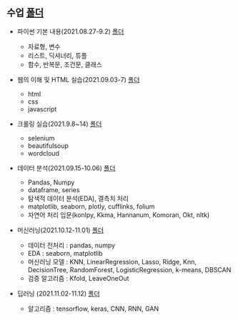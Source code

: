 ## 수업 [폴더](https://github.com/kbjung/LikeLion_13th_DataCourse/tree/main/codeclass)

  + 파이썬 기본 내용(2021.08.27-9.2) [폴더](https://github.com/kbjung/LikeLion_13th_DataCourse/tree/main/codeclass/01_basic)
    - 자료형, 변수
    - 리스트, 딕셔너리, 튜플
    - 함수, 반복문, 조건문, 클래스

  + 웹의 이해 및 HTML 실습(2021.09.03-7) [폴더](https://github.com/kbjung/LikeLion_13th_DataCourse/tree/main/codeclass/02_web)
    - html
    - css
    - javascript

  + 크롤링 실습(2021.9.8~14) [폴더](https://github.com/kbjung/LikeLion_13th_DataCourse/tree/main/codeclass/03_crawling)
    - selenium
    - beautifulsoup
    - wordcloud

  + 데이터 분석(2021.09.15-10.06) [폴더](https://github.com/kbjung/LikeLion_13th_DataCourse/tree/main/codeclass/04_data_analysis)
    - Pandas, Numpy
    - dataframe, series
    - 탐색적 데이터 분석(EDA), 결측치 처리
    - matplotlib, seaborn, plotly, cufflinks, folium
    - 자연어 처리 입문(konlpy, Kkma, Hannanum, Komoran, Okt, nltk)

  + 머신러닝(2021.10.12-11.01) [폴더](https://github.com/kbjung/LikeLion_13th_DataCourse/tree/main/codeclass/05_merchine_learning)
    - 데이터 전처리 : pandas, numpy
    - EDA : seaborn, matplotlib
    - 머신러닝 모델 : KNN, LinearRegression, Lasso, Ridge, Knn, DecisionTree, RandomForest, LogisticRegression, k-means, DBSCAN
    - 검증 알고리즘 : Kfold, LeaveOneOut

  + 딥러닝 (2021.11.02-11.12) [폴더](https://github.com/kbjung/LikeLion_13th_DataCourse/tree/main/codeclass/06_deep_learning)
    - 알고리즘 : tensorflow, keras, CNN, RNN, GAN
